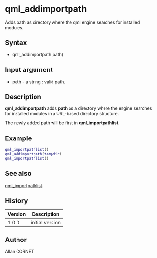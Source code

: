 

# qml_addimportpath

Adds path as directory where the qml engine searches for installed modules.

## Syntax

- qml_addimportpath(path)

## Input argument

 - path - a string : valid path.

## Description


  <p><b>qml_addimportpath</b> adds <b>path</b> as a directory where the engine searches for installed modules in a URL-based directory structure.</p>
  <p>The newly added path will be first in <b>qml_importpathlist</b>.</p>


## Example

```matlab
qml_importpathlist()
qml_addimportpath(tempdir)
qml_importpathlist()
```

## See also

[qml_importpathlist](qml_importpathlist.html).
## History

|Version|Description|
|------|------|
|1.0.0|initial version|


## Author

Allan CORNET



